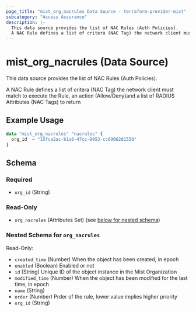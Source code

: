 ```yaml
---
page_title: "mist_org_nacrules Data Source - terraform-provider-mist"
subcategory: "Access Assurance"
description: |-
  This data source provides the list of NAC Rules (Auth Policies).
  A NAC Rule defines a list of critera (NAC Tag) the network client must match to execute the Rule, an action (Allow/Deny)and a list of RADIUS Attributes (NAC Tags) to return
---
```


# mist_org_nacrules (Data Source)

This data source provides the list of NAC Rules (Auth Policies).

A NAC Rule defines a list of critera (NAC Tag) the network client must match to execute the Rule, an action (Allow/Deny)and a list of RADIUS Attributes (NAC Tags) to return


## Example Usage

```terraform
data "mist_org_nacrules" "nacrules" {
  org_id  = "15fca2ac-b1a6-47cc-9953-cc6906281550"
}
```

<!-- schema generated by tfplugindocs -->
## Schema

### Required

- `org_id` (String)

### Read-Only

- `org_nacrules` (Attributes Set) (see [below for nested schema](#nestedatt--org_nacrules))

<a id="nestedatt--org_nacrules"></a>
### Nested Schema for `org_nacrules`

Read-Only:

- `created_time` (Number) When the object has been created, in epoch
- `enabled` (Boolean) Enabled or not
- `id` (String) Unique ID of the object instance in the Mist Organization
- `modified_time` (Number) When the object has been modified for the last time, in epoch
- `name` (String)
- `order` (Number) Prder of the rule, lower value implies higher priority
- `org_id` (String)